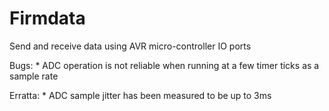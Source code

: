 Firmdata
========

Send and receive data using AVR micro-controller IO ports 

Bugs:
	* ADC operation is not reliable when running at a few timer ticks as a sample rate

Erratta:
	* ADC sample jitter has been measured to be up to 3ms 